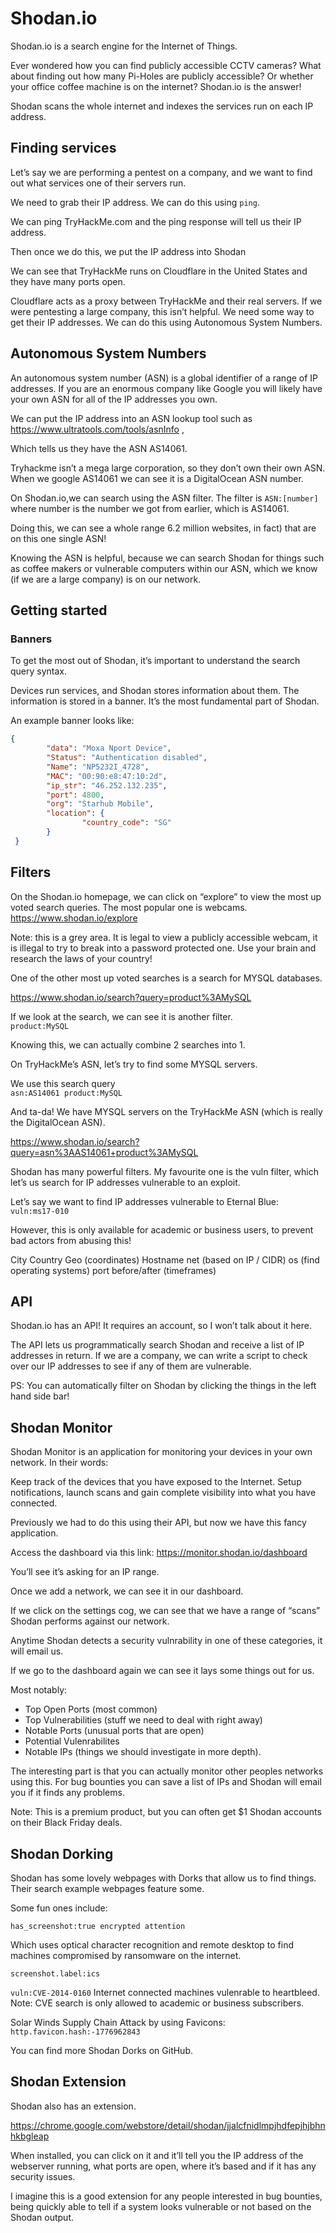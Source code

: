 # Shodan.io
Shodan.io is a search engine for the Internet of Things.

Ever wondered how you can find publicly accessible CCTV cameras? What about finding out how many Pi-Holes are publicly accessible? Or whether your office coffee machine is on the internet? Shodan.io is the answer!

Shodan scans the whole internet and indexes the services run on each IP address.

## Finding services
Let’s say we are performing a pentest on a company, and we want to find out what services one of their servers run.

We need to grab their IP address. We can do this using `ping`.

We can ping TryHackMe.com and the ping response will tell us their IP address.

Then once we do this, we put the IP address into Shodan

We can see that TryHackMe runs on Cloudflare in the United States and they have many ports open.

Cloudflare acts as a proxy between TryHackMe and their real servers. If we were pentesting a large company, this isn’t helpful. We need some way to get their IP addresses. We can do this using Autonomous System Numbers.

## Autonomous System Numbers
An autonomous system number (ASN) is a global identifier of a range of IP addresses. If you are an enormous company like Google you will likely have your own ASN for all of the IP addresses you own.

We can put the IP address into an ASN lookup tool such as https://www.ultratools.com/tools/asnInfo ,

Which tells us they have the ASN AS14061.

Tryhackme isn’t a mega large corporation, so they don’t own their own ASN. When we google AS14061 we can see it is a DigitalOcean ASN number.

On Shodan.io,we can search using the ASN filter. The filter is `ASN:[number]` where number is the number we got from earlier, which is AS14061.

Doing this, we can see a whole range 6.2 million websites, in fact) that are on this one single ASN!

Knowing the ASN is helpful, because we can search Shodan for things such as coffee makers or vulnerable computers within our ASN, which we know (if we are a large company) is on our network.

## Getting started
### Banners
To get the most out of Shodan, it’s important to understand the search query syntax.

Devices run services, and Shodan stores information about them. The information is stored in a banner. It’s the most fundamental part of Shodan.

An example banner looks like:
```json
{
		"data": "Moxa Nport Device",
		"Status": "Authentication disabled",
		"Name": "NP5232I_4728",
		"MAC": "00:90:e8:47:10:2d",
		"ip_str": "46.252.132.235",
		"port": 4800,
		"org": "Starhub Mobile",
		"location": {
				"country_code": "SG"
		}
 }
```

## Filters
On the Shodan.io homepage, we can click on “explore” to view the most up voted search queries. The most popular one is webcams.
https://www.shodan.io/explore

Note: this is a grey area. It is legal to view a publicly accessible webcam, it is illegal to try to break into a password protected one. Use your brain and research the laws of your country!

One of the other most up voted searches is a search for MYSQL databases.

https://www.shodan.io/search?query=product%3AMySQL

If we look at the search, we can see it is another filter.  
`product:MySQL`

Knowing this, we can actually combine 2 searches into 1.

On TryHackMe’s ASN, let’s try to find some MYSQL servers.

We use this search query   
`asn:AS14061 product:MySQL`

And ta-da! We have MYSQL servers on the TryHackMe ASN (which is really the DigitalOcean ASN).

https://www.shodan.io/search?query=asn%3AAS14061+product%3AMySQL

Shodan has many powerful filters. My favourite one is the vuln filter, which let’s us search for IP addresses vulnerable to an exploit.

Let’s say we want to find IP addresses vulnerable to Eternal Blue:  
`vuln:ms17-010`

However, this is only available for academic or business users, to prevent bad actors from abusing this!

City Country Geo (coordinates) Hostname net (based on IP / CIDR) os (find operating systems) port before/after (timeframes)

## API
Shodan.io has an API! It requires an account, so I won’t talk about it here.

The API lets us programmatically search Shodan and receive a list of IP addresses in return. If we are a company, we can write a script to check over our IP addresses to see if any of them are vulnerable.

PS: You can automatically filter on Shodan by clicking the things in the left hand side bar!

## Shodan Monitor
Shodan Monitor is an application for monitoring your devices in your own network. In their words:

Keep track of the devices that you have exposed to the Internet. Setup notifications, launch scans and gain complete visibility into what you have connected.

Previously we had to do this using their API, but now we have this fancy application.

Access the dashboard via this link: https://monitor.shodan.io/dashboard

You’ll see it’s asking for an IP range.

Once we add a network, we can see it in our dashboard.

If we click on the settings cog, we can see that we have a range of “scans” Shodan performs against our network.

Anytime Shodan detects a security vulnrability in one of these categories, it will email us.

If we go to the dashboard again we can see it lays some things out for us.

Most notably:

* Top Open Ports (most common)
* Top Vulnerabilities (stuff we need to deal with right away)
* Notable Ports (unusual ports that are open)
* Potential Vulenrabilites
* Notable IPs (things we should investigate in more depth).

The interesting part is that you can actually monitor other peoples networks using this. For bug bounties you can save a list of IPs and Shodan will email you if it finds any problems.

Note: This is a premium product, but you can often get $1 Shodan accounts on their Black Friday deals.

## Shodan Dorking
Shodan has some lovely webpages with Dorks that allow us to find things. Their search example webpages feature some.

Some fun ones include:

`has_screenshot:true encrypted attention`

Which uses optical character recognition and remote desktop to find machines compromised by ransomware on the internet.  

`screenshot.label:ics`

`vuln:CVE-2014-0160` Internet connected machines vulenrable to heartbleed. Note: CVE search is only allowed to academic or business subscribers.

Solar Winds Supply Chain Attack by using Favicons:   
`http.favicon.hash:-1776962843`

You can find more Shodan Dorks on GitHub.

## Shodan Extension
Shodan also has an extension.

https://chrome.google.com/webstore/detail/shodan/jjalcfnidlmpjhdfepjhjbhnhkbgleap

When installed, you can click on it and it’ll tell you the IP address of the webserver running, what ports are open, where it’s based and if it has any security issues.

I imagine this is a good extension for any people interested in bug bounties, being quickly able to tell if a system looks vulnerable or not based on the Shodan output.

